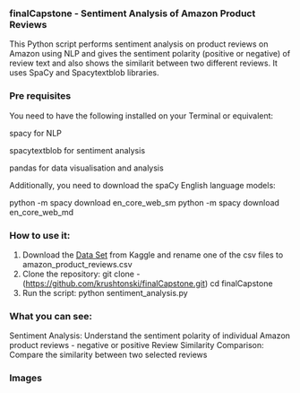 ### finalCapstone - Sentiment Analysis of Amazon Product Reviews

This Python script performs sentiment analysis on product reviews on Amazon using NLP and gives the sentiment polarity (positive or negative) of review text and also shows the similarit between two different reviews. It uses SpaCy and Spacytextblob libraries. 

### Pre requisites

You need to have the following installed on your Terminal or equivalent:

spacy for NLP

spacytextblob for sentiment analysis

pandas for data visualisation and analysis 

Additionally, you need to download the spaCy English language models:

python -m spacy download en_core_web_sm
python -m spacy download en_core_web_md

### How to use it:

1. Download the [Data Set](https://www.kaggle.com/code/weirditya/amazon-review-sentiment-analysis-using-python-ml) from Kaggle and rename one of the csv files to amazon_product_reviews.csv
2. Clone the repository:
git clone - (https://github.com/krushtonski/finalCapstone.git)
cd finalCapstone
3. Run the script:
python sentiment_analysis.py

### What you can see:
Sentiment Analysis: Understand the sentiment polarity of individual Amazon product reviews - negative or positive
Review Similarity Comparison: Compare the similarity between two selected reviews


### Images
